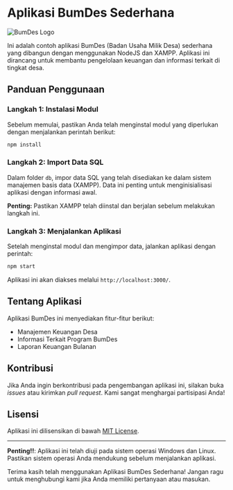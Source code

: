 # Aplikasi BumDes Sederhana

![BumDes Logo](link/to/logo.png)

Ini adalah contoh aplikasi BumDes (Badan Usaha Milik Desa) sederhana yang dibangun dengan menggunakan NodeJS dan XAMPP. Aplikasi ini dirancang untuk membantu pengelolaan keuangan dan informasi terkait di tingkat desa.

## Panduan Penggunaan

### Langkah 1: Instalasi Modul
Sebelum memulai, pastikan Anda telah menginstal modul yang diperlukan dengan menjalankan perintah berikut:

```bash
npm install
```

### Langkah 2: Import Data SQL
Dalam folder `db`, impor data SQL yang telah disediakan ke dalam sistem manajemen basis data (XAMPP). Data ini penting untuk menginisialisasi aplikasi dengan informasi awal.

**Penting:** Pastikan XAMPP telah diinstal dan berjalan sebelum melakukan langkah ini.

### Langkah 3: Menjalankan Aplikasi
Setelah menginstal modul dan mengimpor data, jalankan aplikasi dengan perintah:

```bash
npm start
```

Aplikasi ini akan diakses melalui `http://localhost:3000/`.

## Tentang Aplikasi
Aplikasi BumDes ini menyediakan fitur-fitur berikut:

- Manajemen Keuangan Desa
- Informasi Terkait Program BumDes
- Laporan Keuangan Bulanan

## Kontribusi
Jika Anda ingin berkontribusi pada pengembangan aplikasi ini, silakan buka *issues* atau kirimkan *pull request*. Kami sangat menghargai partisipasi Anda!

## Lisensi
Aplikasi ini dilisensikan di bawah [MIT License](link/to/license).

---

**Penting!!**: Aplikasi ini telah diuji pada sistem operasi Windows dan Linux. Pastikan sistem operasi Anda mendukung sebelum menjalankan aplikasi.

Terima kasih telah menggunakan Aplikasi BumDes Sederhana! Jangan ragu untuk menghubungi kami jika Anda memiliki pertanyaan atau masukan.
